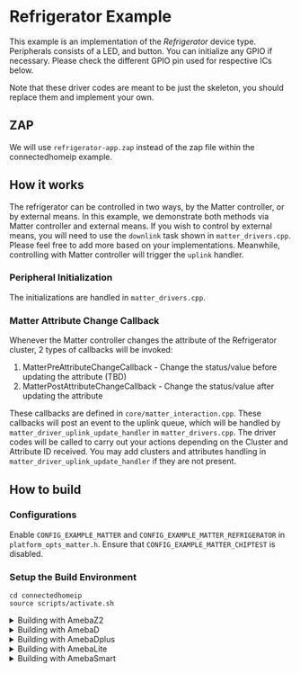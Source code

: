 # Refrigerator Example
This example is an implementation of the *Refrigerator* device type. Peripherals consists of a LED, and button.
You can initialize any GPIO if necessary. Please check the different GPIO pin used for respective ICs below.

Note that these driver codes are meant to be just the skeleton, you should replace them and implement your own.

## ZAP
We will use `refrigerator-app.zap` instead of the zap file within the connectedhomeip example.

## How it works
The refrigerator can be controlled in two ways, by the Matter controller, or by external means. 
In this example, we demonstrate both methods via Matter controller and external means.
If you wish to control by external means, you will need to use the `downlink` task shown in `matter_drivers.cpp`. Please feel free to add more based on your implementations. Meanwhile, controlling with Matter controller will trigger the `uplink` handler.

### Peripheral Initialization
The initializations are handled in `matter_drivers.cpp`.

### Matter Attribute Change Callback
Whenever the Matter controller changes the attribute of the Refrigerator cluster, 2 types of callbacks will be invoked:
  1. MatterPreAttributeChangeCallback - Change the status/value before updating the attribute (TBD)
  2. MatterPostAttributeChangeCallback - Change the status/value after updating the attribute

These callbacks are defined in `core/matter_interaction.cpp`.
These callbacks will post an event to the uplink queue, which will be handled by `matter_driver_uplink_update_handler` in `matter_drivers.cpp`.
The driver codes will be called to carry out your actions depending on the Cluster and Attribute ID received.
You may add clusters and attributes handling in `matter_driver_uplink_update_handler` if they are not present. 

## How to build

### Configurations
Enable `CONFIG_EXAMPLE_MATTER` and `CONFIG_EXAMPLE_MATTER_REFRIGERATOR` in `platform_opts_matter.h`.
Ensure that `CONFIG_EXAMPLE_MATTER_CHIPTEST` is disabled.

### Setup the Build Environment
  
    cd connectedhomeip
    source scripts/activate.sh

<details>
  <summary>Building with AmebaZ2</summary>

### AmebaZ2 (RTL8710C)

#### GPIO Pin Configuration

| Peripheral | Pin   |
| ---------- | ----- |
| LED        | PA_19 |
| Button     | PA_17 |

#### Build Matter Libraries

    cd ambz2_matter/project/realtek_amebaz2_v0_example/GCC-RELEASE/
    make refrigerator_port
    
#### Build the Final Firmware

    cd ambz2_matter/project/realtek_amebaz2_v0_example/GCC-RELEASE/
    make is_matter
    
#### Flash the Image
Refer to this [guide](https://github.com/ambiot/ambz2_matter/blob/main/tools/AmebaZ2/Image_Tool_Linux/README.md) to flash the image with the Linux Image Tool

#### Clean Matter Libraries

    cd ambz2_matter/project/realtek_amebaz2_v0_example/GCC-RELEASE/
    make clean_matter_libs

#### Clean Ameba Matter application

    cd ambz2_matter/project/realtek_amebaz2_v0_example/GCC-RELEASE/
    make clean_matter

</details>

<details>
  <summary>Building with AmebaD</summary>

### AmebaD (RTL8721D)

#### GPIO Pin Configuration

| Peripheral | Pin   |
| ---------- | ----- |
| LED        | PB_4  |
| Button     | PA_28 |

#### Build Matter Libraries

    cd ambd_matter/project/realtek_amebaD_va0_example/GCC-RELEASE/project_hp
    make -C asdk refrigerator_port
    
#### Build the Final Firmware

    cd ambd_matter/project/realtek_amebaD_va0_example/GCC-RELEASE/project_lp
    make all
    cd ambd_matter/project/realtek_amebaD_va0_example/GCC-RELEASE/project_hp
    make all
    
#### Flash the Image
Refer to this [guide](https://github.com/ambiot/ambd_matter/blob/main/tools/AmebaD/Image_Tool_Linux/README.txt) to flash the image with the Linux Image Tool

#### Clean Matter Libraries

    cd ambd_matter/project/realtek_amebaD_va0_example/GCC-RELEASE/project_hp
    make clean

</details>

<details>
  <summary>Building with AmebaDplus</summary>

### AmebaDplus ((RTL8721Dx))

#### GPIO Pin Configuration

| Peripheral | Pin   |
| ---------- | ----- |
| LED        | PB_18 |
| Button     | PA_12 |

#### Build Matter Libraries

    cd ameba-rtos/amebadplus_gcc_project/project_km4
    make -C asdk refrigerator_port

#### Build the Final Firmware

    cd ameba-rtos/amebadplus_gcc_project/project_km4
    make EXAMPLE=refrigerator
    cd ameba-rtos/amebadplus_gcc_project/project_km0
    make all

#### Flash the Image
Refer to this [guide](https://github.com/Ameba-AIoT/ameba-rtos/blob/master/README.md#flashing) to flash the image with Windows Image Tool

#### Clean Matter Libraries and Firmware

    cd ameba-rtos/amebadplus_gcc_project/project_km4
    make clean
</details>

<details>
  <summary>Building with AmebaLite</summary>

### AmebaLite ((RTL8720EA / RTL8726EA))

#### GPIO Pin Configuration

| Peripheral | Pin   |
| ---------- | ----- |
| LED        | PA_31 |
| Button     | PA_29 |

#### Build Matter Libraries

    cd ameba-rtos/amebalite_gcc_project/project_km4
    make -C asdk refrigerator_port

#### Build the Final Firmware

    cd ameba-rtos/amebalite_gcc_project/project_km4
    make EXAMPLE=refrigerator
    cd ameba-rtos/amebalite_gcc_project/project_kr4
    make all

#### Flash the Image
Refer to this [guide](https://github.com/Ameba-AIoT/ameba-rtos/blob/master/README.md#flashing) to flash the image with Windows Image Tool

#### Clean Matter Libraries and Firmware

    cd ameba-rtos/amebalite_gcc_project/project_km4
    make clean
</details>

<details>
  <summary>Building with AmebaSmart</summary>

### AmebaSmart ((RTL8730E))

#### GPIO Pin Configuration

| Peripheral | Pin   |
| ---------- | ----- |
| LED        | PA_5  |
| Button     | PA_10 |

#### Build Matter Libraries

    cd ameba-rtos/amebasmart_gcc_project/project_ap
    make -C asdk refrigerator_port

#### Build the Final Firmware

    cd ameba-rtos/amebasmart_gcc_project/project_ap
    make EXAMPLE=refrigerator
    cd ameba-rtos/amebasmart_gcc_project/project_hp
    make all
    cd ameba-rtos/amebasmart_gcc_project/project_lp
    make all

#### Flash the Image
Refer to this [guide](https://github.com/Ameba-AIoT/ameba-rtos/blob/master/README.md#flashing) to flash the image with Windows Image Tool

#### Clean Matter Libraries and Firmware

    cd ameba-rtos/amebasmart_gcc_project/project_ap
    make clean
</details>

